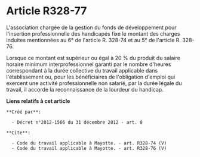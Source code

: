 # Article R328-77

L'association chargée de la gestion du fonds de développement pour l'insertion professionnelle des handicapés fixe le montant
des charges induites mentionnées au 6° de l'article R. 328-74 et au 5° de l'article R. 328-76. 

Lorsque ce montant est supérieur ou égal à 20 % du produit du salaire horaire minimum interprofessionnel garanti par le
nombre d'heures correspondant à la durée collective du travail applicable dans l'établissement ou, pour les bénéficiaires de
l'obligation d'emploi qui exercent une activité professionnelle non salarié, par la durée légale du travail, il accorde la
reconnaissance de la lourdeur du handicap.

**Liens relatifs à cet article**

	**Créé par**:

	  - Décret n°2012-1566 du 31 décembre 2012 - art. 8

	**Cite**:

	  - Code du travail applicable à Mayotte. - art. R328-74 (V)
	  - Code du travail applicable à Mayotte. - art. R328-76 (V)
